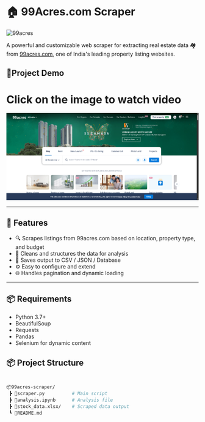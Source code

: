 # 🏠 99Acres.com Scraper

![99acres](https://upload.wikimedia.org/wikipedia/commons/e/e9/99acreslogo.png?20200219071829)

A powerful and customizable web scraper for extracting real estate data 🏘️ from [99acres.com](https://www.99acres.com/), one of India's leading property listing websites.

## 🎥Project Demo 

# Click on the image to watch video

[![Watch the video](assets/image.png)](https://youtu.be/8Tu0r3jmK6I)

---

## 🚀 Features

- 🔍 Scrapes listings from 99acres.com based on location, property type, and budget
- 🧹 Cleans and structures the data for analysis
- 💾 Saves output to CSV / JSON / Database
- ⚙️ Easy to configure and extend
- 🌐 Handles pagination and dynamic loading

---

## 📦 Requirements

- Python 3.7+
- BeautifulSoup
- Requests
- Pandas
- Selenium for dynamic content

## 📦 Project Structure

```bash

📦99acres-scraper/
 ┣ 📜scraper.py          # Main script
 ┣ 📜analysis.ipynb      # Analysis file
 ┣ 📁stock_data.xlsx/    # Scraped data output
 ┗ 📜README.md

